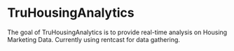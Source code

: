 # TruHousingAnalytics
The goal of TruHousingAnalytics is to provide real-time analysis on Housing Marketing Data. Currently using rentcast for data gathering.

